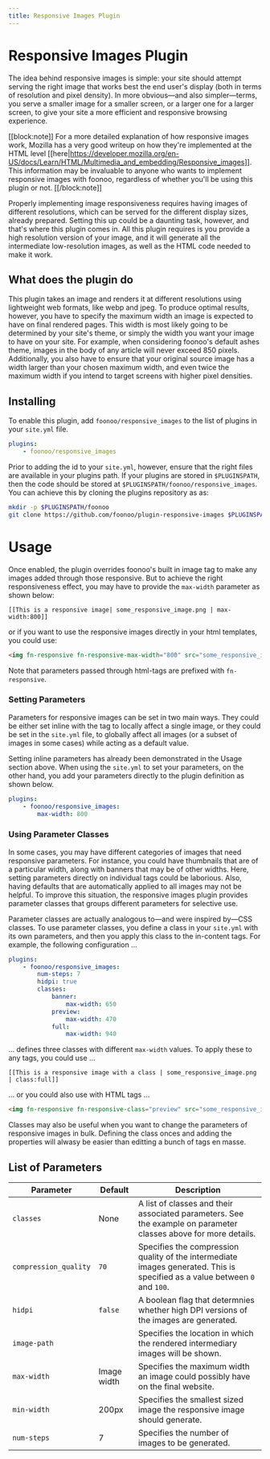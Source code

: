 ```yaml
---
title: Responsive Images Plugin
---
```

# Responsive Images Plugin
The idea behind responsive images is simple: your site should attempt serving the right image that works best the end user's display (both in terms of resolution and pixel density). In more obvious—and also simpler—terms, you serve a smaller image for a smaller screen, or a larger one for a larger screen, to give your site a more efficient and responsive browsing experience. 

[[block:note]]
For a more detailed explanation of how responsive images work, Mozilla has a very good writeup on how they're implemented at the HTML level [[here|https://developer.mozilla.org/en-US/docs/Learn/HTML/Multimedia_and_embedding/Responsive_images]]. This information may be invaluable to anyone who wants to implement responsive images with foonoo, regardless of whether you'll be using this plugin or not.
[[/block:note]]

Properly implementing image responsiveness requires having images of different resolutions, which can be served for the different display sizes, already prepared. Setting this up could be a daunting task, however, and that's where this plugin comes in. All this plugin requires is you provide a high resolution version of your image, and it will generate all the intermediate low-resolution images, as well as the HTML code needed to make it work.

## What does the plugin do
This plugin takes an image and renders it at different resolutions using lightweight web formats, like webp and jpeg. To produce optimal results, however, you have to specify the maximum width an image is expected to have on final rendered pages. This width is most likely going to be determined by your site's theme, or simply the width you want your image to have on your site. For example, when considering foonoo's default ashes theme, images in the body of any article will never exceed 850 pixels. Additionally, you also have to ensure that your original source image has a width larger than your chosen maximum width, and even twice the maximum width if you intend to target screens with higher pixel densities. 

## Installing
To enable this plugin, add `foonoo/responsive_images` to the list of plugins in your `site.yml` file. 

```yml
plugins:
    - foonoo/responsive_images
```

Prior to adding the id to your `site.yml`, however, ensure that the right files are available in your plugins path. If your plugins are stored in `$PLUGINSPATH`, then the code should be stored at `$PLUGINSPATH/foonoo/responsive_images`. You can achieve this by cloning the plugins repository as as:

```bash
mkdir -p $PLUGINSPATH/foonoo
git clone https://github.com/foonoo/plugin-responsive-images $PLUGINSPATH/foonoo/responsive-images
```

# Usage

Once enabled, the plugin overrides foonoo's built in image tag to make any images added through those responsive. But to achieve the right responsiveness effect, you may have to provide the `max-width` parameter as shown below:

    [[This is a responsive image| some_responsive_image.png | max-width:800]]

or if you want to use the responsive images directly in your html templates, you could use:

```html
<img fn-responsive fn-responsive-max-width="800" src="some_responsive_image.png"/>
```

Note that parameters passed through html-tags are prefixed with `fn-responsive`. 


### Setting Parameters
Parameters for responsive images can be set in two main ways. They could be either set inline with the tag to locally affect a single image, or they could be set in the `site.yml` file, to globally affect all images (or a subset of images in some cases) while acting as a default value.

Setting inline parameters has already been demonstrated in the Usage section above. When using the `site.yml` to set your parameters, on the other hand, you add your parameters directly to the plugin definition as shown below.
                         
```yml
plugins:
    - foonoo/responsive_images:
        max-width: 800
```

### Using Parameter Classes
In some cases, you may have different categories of images that need responsive parameters. For instance, you could have thumbnails that are of a particular width, along with banners that may be of other widths. Here, setting parameters directly on individual tags could be laborious. Also, having defaults that are automatically applied to all images may not be helpful. To improve this situation, the responsive images plugin provides parameter classes that groups different parameters for selective use.

Parameter classes are actually analogous to—and were inspired by—CSS classes. To use parameter classes, you define a class in your `site.yml` with its own parameters, and then you apply this class to the in-content tags. For example, the following configuration ...

```yml
plugins:
    - foonoo/responsive_images:
        num-steps: 7
        hidpi: true
        classes:
            banner:
                max-width: 650
            preview:
                max-width: 470
            full:
                max-width: 940
```
... defines three classes with different `max-width` values. To apply these to any tags, you could use ...

```
[[This is a responsive image with a class | some_responsive_image.png | class:full]]
```

... or you could also use with HTML tags ...

```html
<img fn-responsive fn-responsive-class="preview" src="some_responsive_image.png" />
```

Classes may also be useful when you want to change the parameters of responsive images in bulk. Defining the class onces and adding the properties will alwasy be easier than editting a bunch of tags en masse.


## List of Parameters

 Parameter            | Default    | Description
--------------------- |------------|-------------------------------
`classes`             | None       | A list of classes and their associated parameters. See the example on parameter classes above for more details.
`compression_quality` | `70`       | Specifies the compression quality of the intermediate images generated. This is specified as a value between `0` and `100`.
`hidpi`               | `false`    | A boolean flag that determnies whether high DPI versions of the images are generated.
`image-path`          |            | Specifies the location in which the rendered intermediary images will be shown.
`max-width`           | Image width| Specifies the maximum width an image could possibly have on the final website.
`min-width`           | 200px      | Specifies the smallest sized image the responsive image should generate.
`num-steps`           | 7          | Specifies the number of images to be generated.